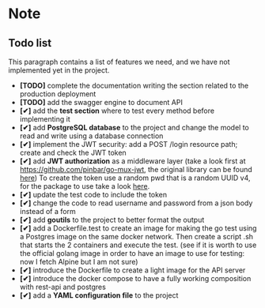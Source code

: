# Note

## Todo list

This paragraph contains a list of features we need, and we have not implemented yet in the project.

- **[TODO]** complete the documentation writing the section related to the production deployment
- **[TODO]** add the swagger engine to document API
- **[✔︎]** add the **test section** where to test every method before implementing it
- **[✔︎]** add **PostgreSQL database** to the project and change the model to read and write using a database connection
- **[✔︎]** implement the JWT security: add a POST /login resource path; create and check the JWT token
- **[✔︎]** add **JWT authorization** as a middleware layer (take a look first at https://github.com/pinbar/go-mux-jwt,
  the original library can be found [here](https://github.com/dgrijalva/jwt-go))
  To create the token use a random pwd that is a random UUID v4, for the package to use take a look [here](https://pkg.go.dev/github.com/google/uuid#section-readme).
- **[✔]** update the test code to include the token
- **[✔]** change the code to read username and password from a json body instead of a form
- **[✔]** add **goutils** to the project to better format the output
- **[✔]** add a Dockerfile.test to create an image for making the go test using a Postgres image on the same docker
  network. Then create a script .sh that starts the 2 containers and execute the test. (see if it is worth to use the
  official golang image in order to have an image to use for testing: now I fetch Alpine but I am not sure)
- **[✔]** introduce the Dockerfile to create a light image for the API server
- **[✔]** introduce the docker compose to have a fully working composition with rest-api and postgres
- **[✔]** add a **YAML configuration file** to the project